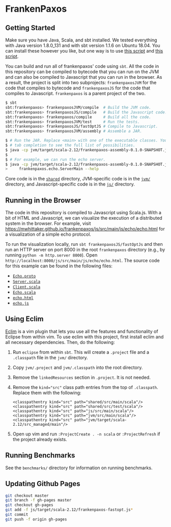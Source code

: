 # FrankenPaxos

## Getting Started
Make sure you have Java, Scala, and sbt installed. We tested everything with
Java version 1.8.0_131 and with sbt version 1.1.6 on Ubuntu 18.04. You can
install these however you like, but one way is to use [this
script](https://raw.githubusercontent.com/mwhittaker/vms/master/install_java8.sh)
and [this
script](https://raw.githubusercontent.com/mwhittaker/vms/master/install_scala.sh).

You can build and run all of frankenpaxos' code using `sbt`. All the code in
this repository can be compiled to bytecode that you can run on the JVM and can
also be compiled to Javascript that you can run in the browser. As a result,
the project is split into two subprojects: `frankenpaxosJVM` for the code that
compiles to bytecode and `frankenpaxosJS` for the code that compiles to
Javascript. `frankenpaxos` is a parent project of the two.

```bash
$ sbt
sbt:frankenpaxos> frankenpaxosJVM/compile  # Build the JVM code.
sbt:frankenpaxos> frankenpaxosJS/compile   # Build the Javascript code.
sbt:frankenpaxos> frankenpaxos/compile     # Build all the code.
sbt:frankenpaxos> frankenpaxosJVM/test     # Run the tests.
sbt:frankenpaxos> frankenpaxosJS/fastOptJS # Compile to Javascript.
sbt:frankenpaxos> frankenpaxosJVM/assembly # Assemble a JAR.

$ # Run the JAR. Replace <main> with one of the executable classes. You can use
$ # tab completion to see the full list of possibilities.
$ java -cp jvm/target/scala-2.12/frankenpaxos-assembly-0.1.0-SNAPSHOT.jar <main>
$
$ # For example, we can run the echo server.
$ java -cp jvm/target/scala-2.12/frankenpaxos-assembly-0.1.0-SNAPSHOT.jar \
>     frankenpaxos.echo.ServerMain --help
```

Core code is in the [`shared`](shared/) directory, JVM-specific code is in the
[`jvm/`](jvm/) directory, and Javascript-specific code is in the [`js/`](js/)
directory.

## Running in the Browser
The code in this repository is compiled to Javascript using Scala.js. With a
bit of HTML and Javascript, we can visualize the execution of a distributed
system in the browser. For example, visit
https://mwhittaker.github.io/frankenpaxos/js/src/main/js/echo/echo.html for a
visualization of a simple echo protocol.

To run the visualization locally, run `sbt frankenpaxosJS/fastOptJs` and then
run an HTTP server on port 8000 in the root `frankenpaxos` directory (e.g., by
running `python -m http.server 8000`). Open
`http://localhost:8000/js/src/main/js/echo/echo.html`.  The source code for
this example can be found in the following files:

- [`Echo.proto`](shared/src/main/scala/frankenpaxos/echo/Echo.proto)
- [`Server.scala`](shared/src/main/scala/frankenpaxos/echo/Server.scala)
- [`Client.scala`](shared/src/main/scala/frankenpaxos/echo/Client.scala)
- [`Echo.scala`](js/src/main/scala/frankenpaxos/echo/Echo.scala)
- [`echo.html`](js/src/main/js/echo/echo.html)
- [`echo.js`](js/src/main/js/echo/echo.js)

## Using Eclim
[Eclim](http://eclim.org/eclimd.html) is a vim plugin that lets you use all the
features and functionality of Eclipse from within vim. To use eclim with this
project, first install eclim and all necessary dependencies. Then, do the
following:

1. Run `eclipse` from within `sbt`. This will create a `.project` file and a
   `.classpath` file in the `jvm/` directory.
2. Copy `jvm/.project` and `jvm/.classpath` into the root directory.
3. Remove the `linkedResources` section in `.project`. It is not needed.
4. Remove the `kind="src"` class path entries from the top of `.classpath`.
   Replace them with the following:

   ```
   <classpathentry kind="src" path="shared/src/main/scala"/>
   <classpathentry kind="src" path="shared/src/test/scala"/>
   <classpathentry kind="src" path="js/src/main/scala"/>
   <classpathentry kind="src" path="jvm/src/main/scala"/>
   <classpathentry kind="src" path="jvm/target/scala-2.12/src_managed/main"/>
   ```
5. Open up vim and run `:ProjectCreate . -n scala` or `:ProjectRefresh` if the
   project already exists.

## Running Benchmarks
See the `benchmarks/` directory for information on running benchmarks.

## Updating Github Pages
```bash
git checkout master
git branch -f gh-pages master
git checkout gh-pages
git add -f js/target/scala-2.12/frankenpaxos-fastopt.js*
git commit
git push -f origin gh-pages
```
